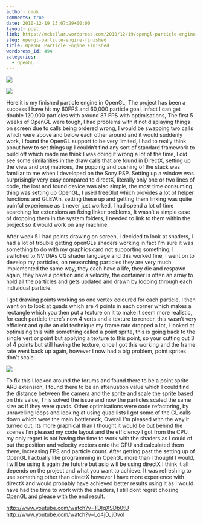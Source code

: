 ```yaml
---
author: cmuk
comments: true
date: 2010-12-19 13:07:29+00:00
layout: post
link: https://mckellar.wordpress.com/2010/12/19/opengl-particle-engine-finished/
slug: opengl-particle-engine-finished
title: OpenGL Particle Engine Finished
wordpress_id: 494
categories:
  - OpenGL
---
```


[![](https://mckellar.files.wordpress.com/2017/10/shapes3.jpg)](https://mckellar.files.wordpress.com/2017/10/shapes3.jpg)

[![](https://mckellar.files.wordpress.com/2017/10/snowstate.jpg)](https://mckellar.files.wordpress.com/2017/10/snowstate.jpg)

Here it is my finished particle engine in OpenGL, The project has been a success I have hit my 60FPS and 60,000 particle goal, infact I can get double 120,000 particles with around 87 FPS with optimisations, The first 5 weeks of OpenGL were tough, I had problems with it not displaying things on screen due to calls being ordered wrong, I would be swapping two calls which were above and below each other around and it would suddenly work, I found the OpenGL support to be very limited, I had to really think about how to set things up I couldn’t find any sort of standard framework to build off which made me think I was doing it wrong a lot of the time, I did see some similarities in the draw calls that are found in DirectX, setting up the view and proj matrices, the popping and pushing of the stack was familiar to me when I developed on the Sony PSP. Setting up a window was surprisingly very easy compared to directX, literally only one or two lines of code, the lost and found device was also simple, the most time consuming thing was setting up OpenGL, I used freeGlut which provides a lot of helper functions and GLEW.h, setting these up and getting them linking was quite painful experience as it never just worked, I had spend a lot of time searching for extensions an fixing linker problems, It wasn’t a simple case of dropping them in the system folders, I needed to link to them within the project so it would work on any machine.

After week 5 I had points drawing on screen, I decided to look at shaders, I had a lot of trouble getting openGLs shaders working in fact I’m sure it was something to do with my graphics card not supporting something, I switched to NVIDIAs CG shader language and this worked fine, I went on to develop my particles, on researching particles they are very much implemented the same way, they each have a life, they die and respawn again, they have a position and a velocity, the container is often an array to hold all the particles and gets updated and drawn by looping through each individual particle.

I got drawing points working so one vertex coloured for each particle, I then went on to look at quads which are 4 points in each corner which makes a rectangle which you then put a texture on it to make it seem more realistic, for each particle there’s now 4 verts and a texture to render, this wasn’t very efficient and quite an old technique my frame rate dropped a lot, I looked at optimising this with something called a point sprite, this is going back to the single vert or point but applying a texture to this point, so your cutting out 3 of 4 points but still having the texture, once I got this working and the frame rate went back up again, however I now had a big problem, point sprites don’t scale.

[![](https://mckellar.files.wordpress.com/2017/10/scalingissue-1.jpg)](https://mckellar.files.wordpress.com/2017/10/scalingissue-1.jpg)

To fix this I looked around the forums and found there to be a point sprite ARB extension, I found there to be an attenuation value which I could find the distance between the camera and the sprite and scale the sprite based on this value, This solved the issue and now the particles scaled the same size as if they were quads. Other optimisations were code refactoring, by unravelling loops and looking at using quad lists I got some of the GL calls down which were the main bottleneck, Overall I’m pleased with the way it turned out, Its more graphical than I thought it would be but behind the scenes I’m pleased my code layout and the efficiency I got from the CPU, my only regret is not having the time to work with the shaders as I could of put the position and velocity vectors onto the GPU and calculated them there, increasing FPS and particle count. After getting past the setting up of OpenGL I actually like programming in OpenGL more than I thought I would, I will be using it again the fututre but aslo will be using directX I think it all depends on the project and what you want to achieve. It was refreshing to use something other than directX however I have more experience with directX and would probably have achieved better results using it as I would have had the time to work with the shaders, I still dont regret chosing OpenGL and please with the end result.

http://www.youtube.com/watch?v=TDIgXSDb0tU
http://www.youtube.com/watch?v=Lq4jD_jOvoI
